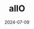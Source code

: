 ---  
layout: startup_page  
title: "allO"  
id: "allo.restaurant"  
permalink: "/alloallo.restaurant07092024/"  
website: "https://www.allo.restaurant/"  
funding_round: "Seed"  
funding_amount: "$5M"  
investors: "20VC, Keen Venture Partners, NL Startup Fund, 20Product, 20Growth, Claire Hughes-Johnson, Daniel Khachab, Dr. Martin Enderle, Navid Hadzaad, Mario Götze, Pat Cummins"  
about: "allO provides a digital, end-to-end operating system for restaurants, streamlining operations and increasing revenue through a single subscription. It aims to become the European equivalent of Toast, focusing on the underserved ethnic restaurant market and addressing inefficiencies in existing software solutions. The company boasts partnerships with major players like Google, UberEats, and Wolt."  
markets: "Restaurant Technology, SaaS"  
hq: "Munich, Bavaria, Germany"  
founded_year: "2020"  
linkedin: "https://www.linkedin.com/company/allo-restaurant-system"  
twitter: "https://twitter.com/allo_io"  
instagram: ""  
facebook: ""  
crunchbase: "https://www.crunchbase.com/organization/allo-restaurant"  
pitchbook: "https://pitchbook.com/profiles/company/101576-98"  

date_display: "09-Jul-2024"  
date: "2024-07-09"

# SEO Optimization  
meta_title: "allO - Seed Funding ($5M)"  
meta_description: "allO, allO provides a digital, end-to-end operating system for restaurants, streamlining operations and increasing revenue through a single subscription. It..."  
meta_keywords: "allO, Restaurant Technology, SaaS, Seed funding"  
canonical_url: "https://startup.projectstartups.com/alloallo.restaurant07092024/"  
---
